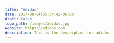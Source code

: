 ```yaml
---
title: "Adidas"
date: 2017-08-04T05:54:42-06:00
draft: false
logo_path: /images/adidas.jpg
website: https://adidas.com
description: This is the description for adidas
---
```

